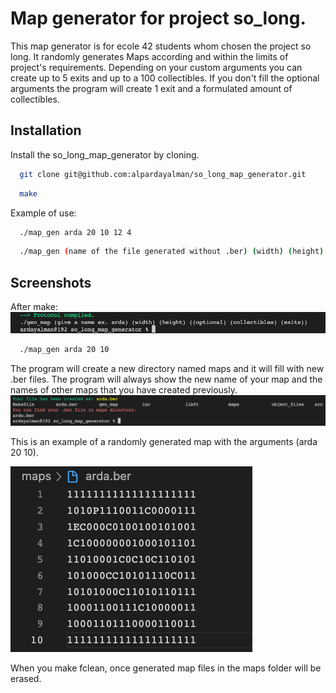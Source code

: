 
# Map generator for project so_long.

This map generator is for ecole 42 students whom chosen the project so long.
It randomly generates Maps according and within the limits of project's requirements.
Depending on your custom arguments you can create up to 5 exits and up to a 100 collectibles.
If you don't fill the optional arguments the program will create 1 exit and a formulated amount of collectibles.


## Installation

Install the so_long_map_generator by cloning.

```bash
  git clone git@github.com:alpardayalman/so_long_map_generator.git
```

```bash
  make
```
Example of use:
```bash
  ./map_gen arda 20 10 12 4
```
```bash
  ./map_gen (name of the file generated without .ber) (width) (height) [(optional) (collectibles) (exits)]
```


## Screenshots
After make:
![Alt text](https://github.com/alpardayalman/so_long_map_generator/blob/master/inc/img/ss1.png?raw=true "Optional Title")

```bash
  ./map_gen arda 20 10
```


The program will create a new directory named maps and it will fill with new .ber files.
The program will always show the new name of your map and the names of other maps that you have created previously.
![Alt text](https://github.com/alpardayalman/so_long_map_generator/blob/master/inc/img/ss2.png?raw=true "Optional Title")


This is an example of a randomly generated map with the arguments (arda 20 10).

![Alt text](https://github.com/alpardayalman/so_long_map_generator/blob/master/inc/img/ss4.png?raw=true "Optional Title")

When you make fclean, once generated map files in the maps folder will be erased.

